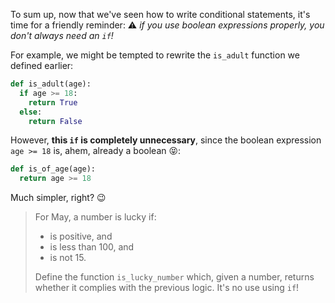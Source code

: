 To sum up, now that we've seen how to write conditional statements, it's time for a friendly reminder: ⚠️ _if you use boolean expressions properly, you don't always need an `if`!_

For example, we might be tempted to rewrite the `is_adult` function we defined earlier:
```python
def is_adult(age):
  if age >= 18:
    return True
  else:
    return False
```

However, **this `if` is completely unnecessary**, since the boolean expression `age >= 18` is, ahem, already a boolean 😝:

```python
def is_of_age(age):
  return age >= 18
```

Much simpler, right? :wink:

> For May, a number is lucky if:
>
> * is positive, and
> * is less than 100, and
> * is not 15.
>
> Define the function `is_lucky_number` which, given a number, returns whether it complies with the previous logic. It's no use using `if`!
